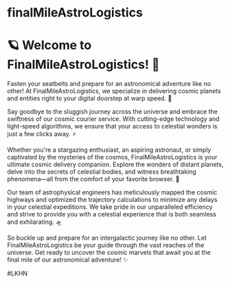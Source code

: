 # finalMileAstroLogistics
# 🪐 Welcome to FinalMileAstroLogistics! 🚀

Fasten your seatbelts and prepare for an astronomical adventure like no other! At FinalMileAstroLogistics, we specialize in delivering cosmic planets and entities right to your digital doorstep at warp speed. 🔮

Say goodbye to the sluggish journey across the universe and embrace the swiftness of our cosmic courier service. With cutting-edge technology and light-speed algorithms, we ensure that your access to celestial wonders is just a few clicks away. ⚡️

Whether you're a stargazing enthusiast, an aspiring astronaut, or simply captivated by the mysteries of the cosmos, FinalMileAstroLogistics is your ultimate cosmic delivery companion. Explore the wonders of distant planets, delve into the secrets of celestial bodies, and witness breathtaking phenomena—all from the comfort of your favorite browser. 🌟

Our team of astrophysical engineers has meticulously mapped the cosmic highways and optimized the trajectory calculations to minimize any delays in your celestial expeditions. We take pride in our unparalleled efficiency and strive to provide you with a celestial experience that is both seamless and exhilarating. 🛸

So buckle up and prepare for an intergalactic journey like no other. Let FinalMileAstroLogistics be your guide through the vast reaches of the universe. Get ready to uncover the cosmic marvels that await you at the final mile of our astronomical adventure! ✨

#LKHN